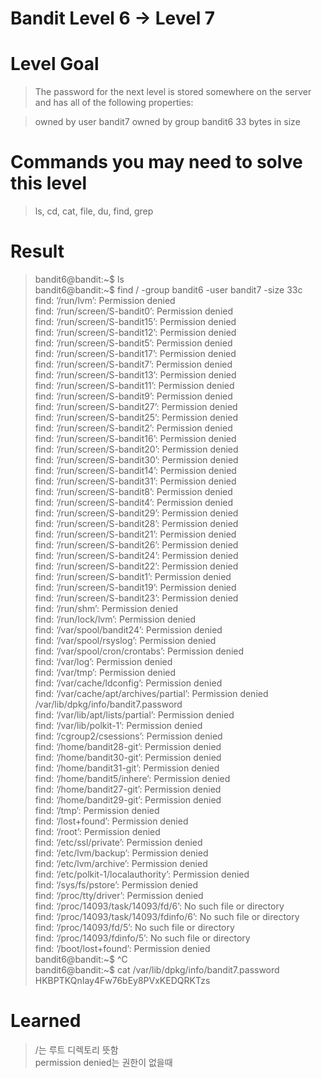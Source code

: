 Bandit Level 6 → Level 7
===

# Level Goal
>The password for the next level is stored somewhere on the server and has all of the following properties:


>owned by user bandit7
>owned by group bandit6
>33 bytes in size
# Commands you may need to solve this level
>ls, cd, cat, file, du, find, grep

# Result
>bandit6@bandit:&#126;$ ls  
>bandit6@bandit:&#126;$ find / -group bandit6 -user bandit7 -size 33c  
>find: ‘/run/lvm’: Permission denied  
>find: ‘/run/screen/S-bandit0’: Permission denied  
>find: ‘/run/screen/S-bandit15’: Permission denied  
>find: ‘/run/screen/S-bandit12’: Permission denied  
>find: ‘/run/screen/S-bandit5’: Permission denied  
>find: ‘/run/screen/S-bandit17’: Permission denied  
>find: ‘/run/screen/S-bandit7’: Permission denied  
>find: ‘/run/screen/S-bandit13’: Permission denied  
>find: ‘/run/screen/S-bandit11’: Permission denied  
>find: ‘/run/screen/S-bandit9’: Permission denied  
>find: ‘/run/screen/S-bandit27’: Permission denied  
>find: ‘/run/screen/S-bandit25’: Permission denied  
>find: ‘/run/screen/S-bandit2’: Permission denied  
>find: ‘/run/screen/S-bandit16’: Permission denied  
>find: ‘/run/screen/S-bandit20’: Permission denied  
>find: ‘/run/screen/S-bandit30’: Permission denied  
>find: ‘/run/screen/S-bandit14’: Permission denied  
>find: ‘/run/screen/S-bandit31’: Permission denied  
>find: ‘/run/screen/S-bandit8’: Permission denied  
>find: ‘/run/screen/S-bandit4’: Permission denied  
>find: ‘/run/screen/S-bandit29’: Permission denied  
>find: ‘/run/screen/S-bandit28’: Permission denied  
>find: ‘/run/screen/S-bandit21’: Permission denied  
>find: ‘/run/screen/S-bandit26’: Permission denied  
>find: ‘/run/screen/S-bandit24’: Permission denied  
>find: ‘/run/screen/S-bandit22’: Permission denied  
>find: ‘/run/screen/S-bandit1’: Permission denied  
>find: ‘/run/screen/S-bandit19’: Permission denied  
>find: ‘/run/screen/S-bandit23’: Permission denied  
>find: ‘/run/shm’: Permission denied  
>find: ‘/run/lock/lvm’: Permission denied  
>find: ‘/var/spool/bandit24’: Permission denied  
>find: ‘/var/spool/rsyslog’: Permission denied  
>find: ‘/var/spool/cron/crontabs’: Permission denied  
>find: ‘/var/log’: Permission denied  
>find: ‘/var/tmp’: Permission denied  
>find: ‘/var/cache/ldconfig’: Permission denied  
>find: ‘/var/cache/apt/archives/partial’: Permission denied  
>/var/lib/dpkg/info/bandit7.password  
>find: ‘/var/lib/apt/lists/partial’: Permission denied  
>find: ‘/var/lib/polkit-1’: Permission denied  
>find: ‘/cgroup2/csessions’: Permission denied  
>find: ‘/home/bandit28-git’: Permission denied  
>find: ‘/home/bandit30-git’: Permission denied  
>find: ‘/home/bandit31-git’: Permission denied  
>find: ‘/home/bandit5/inhere’: Permission denied  
>find: ‘/home/bandit27-git’: Permission denied  
>find: ‘/home/bandit29-git’: Permission denied  
>find: ‘/tmp’: Permission denied  
>find: ‘/lost+found’: Permission denied  
>find: ‘/root’: Permission denied  
>find: ‘/etc/ssl/private’: Permission denied  
>find: ‘/etc/lvm/backup’: Permission denied  
>find: ‘/etc/lvm/archive’: Permission denied  
>find: ‘/etc/polkit-1/localauthority’: Permission denied  
>find: ‘/sys/fs/pstore’: Permission denied  
>find: ‘/proc/tty/driver’: Permission denied  
>find: ‘/proc/14093/task/14093/fd/6’: No such file or directory  
>find: ‘/proc/14093/task/14093/fdinfo/6’: No such file or directory  
>find: ‘/proc/14093/fd/5’: No such file or directory  
>find: ‘/proc/14093/fdinfo/5’: No such file or directory  
>find: ‘/boot/lost+found’: Permission denied  
>bandit6@bandit:&#126;$ ^C  
>bandit6@bandit:&#126;$ cat /var/lib/dpkg/info/bandit7.password  
>HKBPTKQnIay4Fw76bEy8PVxKEDQRKTzs


# Learned
>/는 루트 디렉토리 뜻함  
>permission denied는 권한이 없을때  